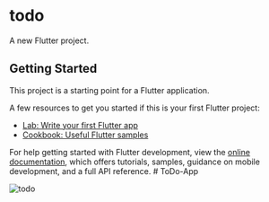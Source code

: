 # todo

A new Flutter project.

## Getting Started

This project is a starting point for a Flutter application.

A few resources to get you started if this is your first Flutter project:

- [Lab: Write your first Flutter app](https://docs.flutter.dev/get-started/codelab)
- [Cookbook: Useful Flutter samples](https://docs.flutter.dev/cookbook)

For help getting started with Flutter development, view the
[online documentation](https://docs.flutter.dev/), which offers tutorials,
samples, guidance on mobile development, and a full API reference.
#   T o D o - A p p 


![todo](https://github.com/KaizerAnsari/ToDo_APP_Flutter/assets/103944142/12dad989-a9ac-4615-aeff-e794989a28a0.png)
